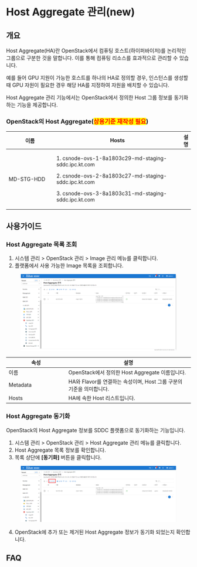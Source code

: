 # Host Aggregate 관리(new)

## 개요

Host Aggregate(HA)란 OpenStack에서 컴퓨팅 호스트(하이퍼바이저)를 논리적인 그룹으로 구분한 것을 말합니다. 이를 통해 컴퓨팅 리소스를 효과적으로 관리할 수 있습니다.&#x20;

예를 들어 GPU 지원이 가능한 호스트를 하나의 HA로 정의할 경우, 인스턴스를 생성할 때 GPU 자원이 필요한 경우 해당 HA를 지정하여 자원을 배치할 수 있습니다.

Host Aggregate 관리 기능에서는 OpenStack에서 정의한 Host 그룹 정보를 동기화하는 기능을 제공합니다.

### OpenStack의 Host Aggregate(<mark style="color:red;">상용기준 재작성 필요</mark>)

<table><thead><tr><th width="158.12538651196826">이름</th><th width="454">Hosts</th><th>설명</th></tr></thead><tbody><tr><td>MD-STG-HDD</td><td><p>1. csnode-ovs-1-8a1803c29-md-staging-sddc.ipc.kt.com</p><p>2. csnode-ovs-2-8a1803c27-md-staging-sddc.ipc.kt.com</p><p>3. csnode-ovs-3-8a1803c31-md-staging-sddc.ipc.kt.com</p></td><td></td></tr></tbody></table>



## 사용가이드

### Host Aggregate 목록 조회

1. 시스템 관리 > OpenStack 관리 > Image 관리 메뉴를 클릭합니다.
2. 플랫폼에서 사용 가능한 Image 목록을 조회합니다.

<figure><img src="../../.gitbook/assets/image (734).png" alt=""><figcaption></figcaption></figure>

<table><thead><tr><th width="149">속성</th><th>설명</th></tr></thead><tbody><tr><td>이름</td><td>OpenStack에서 정의한 Host Aggregate 이름입니다.</td></tr><tr><td>Metadata</td><td>HA와 Flavor를 연결하는 속성이며, Host 그룹 구분의 기준을 의미합니다.</td></tr><tr><td>Hosts</td><td>HA에 속한 Host 리스트입니다.</td></tr></tbody></table>

### Host Aggregate 동기화

OpenStack의 Host Aggregate 정보를 SDDC 플랫폼으로 동기화하는 기능입니다.

1. 시스템 관리 > OpenStack 관리 > Host Aggregate 관리 메뉴를 클릭합니다.
2. Host Aggregate 목록 정보를 확인합니다.
3. 목록 상단에 **\[동기화]** 버튼을 클릭합니다.

<figure><img src="../../.gitbook/assets/image.png" alt=""><figcaption></figcaption></figure>

4. OpenStack에 추가 또는 제거된 Host Aggregate 정보가 동기화 되었는지 확인합니다.



## FAQ&#x20;
